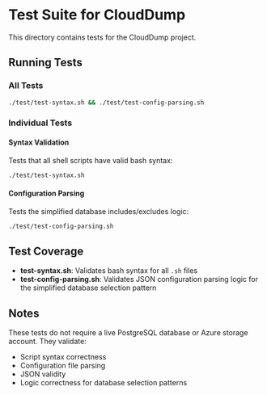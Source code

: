 # Test Suite for CloudDump

This directory contains tests for the CloudDump project.

## Running Tests

### All Tests
```bash
./test/test-syntax.sh && ./test/test-config-parsing.sh
```

### Individual Tests

#### Syntax Validation
Tests that all shell scripts have valid bash syntax:
```bash
./test/test-syntax.sh
```

#### Configuration Parsing
Tests the simplified database includes/excludes logic:
```bash
./test/test-config-parsing.sh
```

## Test Coverage

- **test-syntax.sh**: Validates bash syntax for all `.sh` files
- **test-config-parsing.sh**: Validates JSON configuration parsing logic for the simplified database selection pattern

## Notes

These tests do not require a live PostgreSQL database or Azure storage account. They validate:
- Script syntax correctness
- Configuration file parsing
- JSON validity
- Logic correctness for database selection patterns
